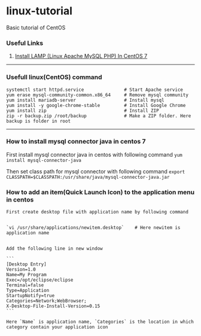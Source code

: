# linux-tutorial
Basic tutorial of CentOS

### Useful Links

1. [Install LAMP (Linux Apache MySQL PHP) In CentOS 7](https://www.howtoforge.com/tutorial/centos-lamp-server-apache-mysql-php)

---

### Usefull linux(CentOS) command

```
systemctl start httpd.service               # Start Apache service
yum erase mysql-community-common.x86_64     # Remove mysql community 
yum install mariadb-server                  # Install mysql
yum install -y google-chrome-stable         # Install Google Chrome
yum install zip                             # Install ZIP
zip -r backup.zip /root/backup              # Make a ZIP folder. Here backup is folder in root

```
---

### How to install mysql connector java in centos 7
  First install mysql connector java in centos with following command
  `yum install mysql-connector-java`
  
  Then set class path for mysql connector with following command
  `export CLASSPATH=$CLASSPATH:/usr/share/java/mysql-connector-java.jar`
  
  ### How to add an item(Quick Launch Icon) to the application menu in centos
    First create desktop file with application name by following command
    
    
    `vi /usr/share/applications/newitem.desktop`    # Here newitem is application name
    
    
    Add the following line in new window
    
    ```
    [Desktop Entry]
    Version=1.0
    Name=My Program
    Exec=/opt/eclipse/eclipse
    Terminal=false
    Type=Application
    StartupNotify=true
    Categories=Network;WebBrowser;
    X-Desktop-File-Install-Version=0.15
    ```
    
    Here `Name` is application name, `Categories` is the location in which category contain your application icon
